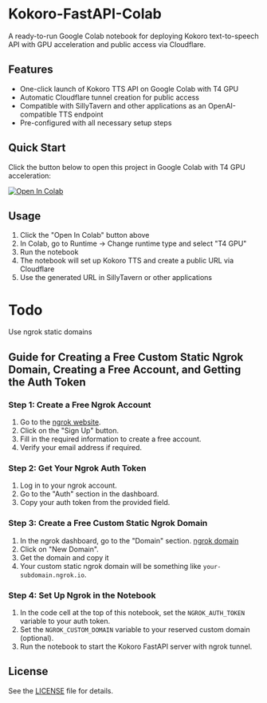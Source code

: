 # Kokoro-FastAPI-Colab

A ready-to-run Google Colab notebook for deploying Kokoro text-to-speech API with GPU acceleration and public access via Cloudflare.

## Features

- One-click launch of Kokoro TTS API on Google Colab with T4 GPU
- Automatic Cloudflare tunnel creation for public access
- Compatible with SillyTavern and other applications as an OpenAI-compatible TTS endpoint
- Pre-configured with all necessary setup steps

## Quick Start

Click the button below to open this project in Google Colab with T4 GPU acceleration:

[![Open In Colab](https://colab.research.google.com/assets/colab-badge.svg)](https://colab.research.google.com/github/CY83R-3X71NC710N/Kokoro-FastAPI-Colab/blob/main/launch_kokoro.ipynb)

## Usage

1. Click the "Open In Colab" button above
2. In Colab, go to Runtime → Change runtime type and select "T4 GPU" 
3. Run the notebook
4. The notebook will set up Kokoro TTS and create a public URL via Cloudflare
5. Use the generated URL in SillyTavern or other applications

# Todo
Use ngrok static domains

## Guide for Creating a Free Custom Static Ngrok Domain, Creating a Free Account, and Getting the Auth Token

### Step 1: Create a Free Ngrok Account
1. Go to the [ngrok website](https://ngrok.com/).
2. Click on the "Sign Up" button.
3. Fill in the required information to create a free account.
4. Verify your email address if required.

### Step 2: Get Your Ngrok Auth Token
1. Log in to your ngrok account.
2. Go to the "Auth" section in the dashboard.
3. Copy your auth token from the provided field.

### Step 3: Create a Free Custom Static Ngrok Domain
1. In the ngrok dashboard, go to the "Domain" section. [ngrok domain](https://dashboard.ngrok.com/domains)
2. Click on "New Domain".
3. Get the domain and copy it
4. Your custom static ngrok domain will be something like `your-subdomain.ngrok.io`.

### Step 4: Set Up Ngrok in the Notebook
1. In the code cell at the top of this notebook, set the `NGROK_AUTH_TOKEN` variable to your auth token.
2. Set the `NGROK_CUSTOM_DOMAIN` variable to your reserved custom domain (optional).
3. Run the notebook to start the Kokoro FastAPI server with ngrok tunnel.

## License

See the [LICENSE](LICENSE) file for details.
